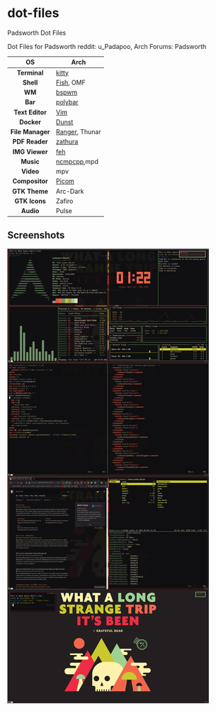 # dot-files
Padsworth Dot Files

Dot Files for Padsworth
reddit: u_Padapoo, Arch Forums: Padsworth

|OS|Arch|
|:---:|---|
|**Terminal**|[kitty](https://sw.kovidgoyal.net/kitty/)|
|**Shell**|[Fish](https://fishshell.com/), OMF|
|**WM**|[bspwm](https://github.com/baskerville/bspwm)|
|**Bar**|[polybar](https://polybar.github.io/)|
|**Text Editor**|[Vim](https://www.vim.org/)|
|**Docker**|[Dunst](https://dunst-project.org/)|
|**File Manager**|[Ranger](https://github.com/ranger/ranger), Thunar|
|**PDF Reader**|[zathura](https://pwmt.org/projects/zathura/)|
|**IMG Viewer**|[feh](https://feh.finalrewind.org/)|
|**Music**|[ncmpcpp](https://rybczak.net/ncmpcpp/),mpd|
|**Video**|mpv|
|**Compositor**|[Picom](https://github.com/yshui/picom)|
|**GTK Theme**|Arc-Dark|
|**GTK Icons**|Zafiro|
|**Audio**|Pulse|

## Screenshots

![Current Rice](https://github.com/Padsworth/dot-files/blob/main/rice.png)
